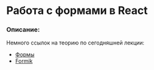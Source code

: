 # Работа с формами в React

### Описание:

Немного ссылок на теорию по сегодняшней лекции:

- [Формы](https://ru.reactjs.org/docs/forms.html)
- [Formik](https://formik.org/)
